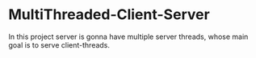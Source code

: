 # MultiThreaded-Client-Server
In this project server is gonna have multiple server threads, whose main goal is to serve client-threads.
